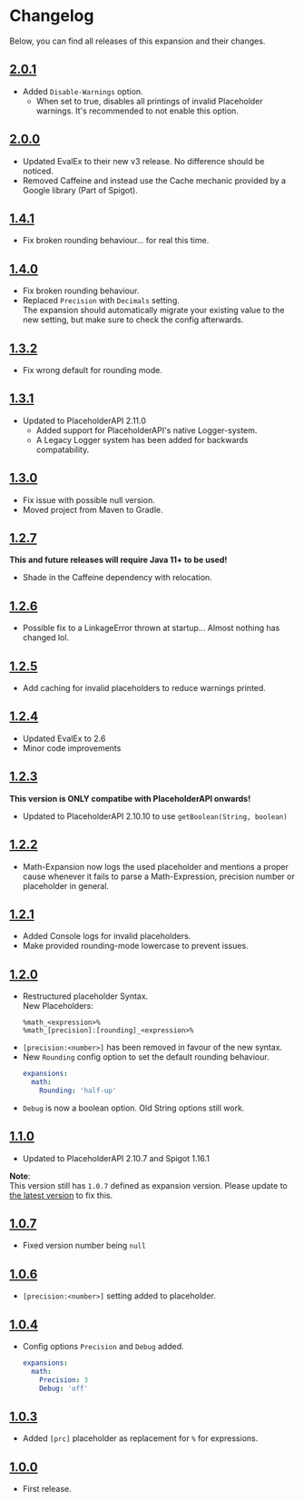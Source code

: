 # Changelog
Below, you can find all releases of this expansion and their changes.

## [2.0.1]
- Added `Disable-Warnings` option.
  - When set to true, disables all printings of invalid Placeholder warnings. It's recommended to not enable this option.

## [2.0.0]
- Updated EvalEx to their new v3 release. No difference should be noticed.
- Removed Caffeine and instead use the Cache mechanic provided by a Google library (Part of Spigot).

## [1.4.1]
- Fix broken rounding behaviour... for real this time.

## [1.4.0]
- Fix broken rounding behaviour.
- Replaced `Precision` with `Decimals` setting.  
  The expansion should automatically migrate your existing value to the new setting, but make sure to check the config afterwards.

## [1.3.2]
- Fix wrong default for rounding mode.

## [1.3.1]
- Updated to PlaceholderAPI 2.11.0
  - Added support for PlaceholderAPI's native Logger-system.
  - A Legacy Logger system has been added for backwards compatability.

## [1.3.0]
- Fix issue with possible null version.
- Moved project from Maven to Gradle.

## [1.2.7]
**This and future releases will require Java 11+ to be used!**

- Shade in the Caffeine dependency with relocation.

## [1.2.6]
- Possible fix to a LinkageError thrown at startup... Almost nothing has changed lol.

## [1.2.5]
- Add caching for invalid placeholders to reduce warnings printed.

## [1.2.4]
- Updated EvalEx to 2.6
- Minor code improvements

## [1.2.3]
**This version is ONLY compatibe with PlaceholderAPI onwards!**

- Updated to PlaceholderAPI 2.10.10 to use `getBoolean(String, boolean)`

## [1.2.2]
- Math-Expansion now logs the used placeholder and mentions a proper cause whenever it fails to parse a Math-Expression, precision number or placeholder in general.

## [1.2.1]
- Added Console logs for invalid placeholders.
- Make provided rounding-mode lowercase to prevent issues.

## [1.2.0]
- Restructured placeholder Syntax.  
New Placeholders:
  ```
  %math_<expression>%
  %math_[precision]:[rounding]_<expression>%
  ```
- `[precision:<number>]` has been removed in favour of the new syntax.
- New `Rounding` config option to set the default rounding behaviour.
  ```yaml
  expansions:
    math:
      Rounding: 'half-up'
  ```
- `Debug` is now a boolean option. Old String options still work.

## [1.1.0]
- Updated to PlaceholderAPI 2.10.7 and Spigot 1.16.1

**Note**:  
This version still has `1.0.7` defined as expansion version. Please update to [the latest version](#120) to fix this.

## [1.0.7]
- Fixed version number being `null`

## [1.0.6]
- `[precision:<number>]` setting added to placeholder.

## [1.0.4]
- Config options `Precision` and `Debug` added.
  ```yaml
  expansions:
    math:
      Precision: 3
      Debug: 'off'
  ```

## [1.0.3]
- Added `[prc]` placeholder as replacement for `%` for expressions.

## [1.0.0]
- First release.

<!-- Links -->
[1.0.0]: https://api.extendedclip.com/expansions/math/versions/math-100
[1.0.3]: https://api.extendedclip.com/expansions/math/versions/math-103
[1.0.4]: https://api.extendedclip.com/expansions/math/versions/math-104
[1.0.6]: https://api.extendedclip.com/expansions/math/versions/math-106
[1.0.7]: https://api.extendedclip.com/expansions/math/versions/math-107
[1.1.0]: https://api.extendedclip.com/expansions/math/versions/math-110
[1.2.0]: https://api.extendedclip.com/expansions/math/versions/math-120
[1.2.1]: https://api.extendedclip.com/expansions/math/versions/math-121
[1.2.2]: https://api.extendedclip.com/expansions/math/versions/math-122
[1.2.3]: https://api.extendedclip.com/expansions/math/versions/math-123
[1.2.4]: https://api.extendedclip.com/expansions/math/versions/math-124
[1.2.5]: https://api.extendedclip.com/expansions/math/versions/math-125
[1.2.6]: https://api.extendedclip.com/expansions/math/versions/math-126
[1.2.7]: https://api.extendedclip.com/expansions/math/versions/math-127
[1.3.0]: https://api.extendedclip.com/expansions/math/versions/math-130
[1.3.1]: https://api.extendedclip.com/expansions/math/versions/math-131
[1.3.2]: https://api.extendedclip.com/expansions/math/versions/math-132
[1.4.0]: https://api.extendedclip.com/expansions/math/versions/math-140
[1.4.1]: https://api.extendedclip.com/expansions/math/versions/math-141
[2.0.0]: https://api.extendedclip.com/expansions/math/versions/math-200
[2.0.1]: https://api.extendedclip.com/expansions/math/versions/math-201
